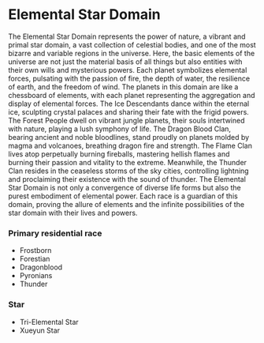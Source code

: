 # Elemental Star Domain

The Elemental Star Domain represents the power of nature, a vibrant and primal star domain, a vast collection of celestial bodies, and one of the most bizarre and variable regions in the universe. Here, the basic elements of the universe are not just the material basis of all things but also entities with their own wills and mysterious powers. Each planet symbolizes elemental forces, pulsating with the passion of fire, the depth of water, the resilience of earth, and the freedom of wind. The planets in this domain are like a chessboard of elements, with each planet representing the aggregation and display of elemental forces.
The Ice Descendants dance within the eternal ice, sculpting crystal palaces and sharing their fate with the frigid powers. The Forest People dwell on vibrant jungle planets, their souls intertwined with nature, playing a lush symphony of life. The Dragon Blood Clan, bearing ancient and noble bloodlines, stand proudly on planets molded by magma and volcanoes, breathing dragon fire and strength. The Flame Clan lives atop perpetually burning fireballs, mastering hellish flames and burning their passion and vitality to the extreme. Meanwhile, the Thunder Clan resides in the ceaseless storms of the sky cities, controlling lightning and proclaiming their existence with the sound of thunder.
The Elemental Star Domain is not only a convergence of diverse life forms but also the purest embodiment of elemental power. Each race is a guardian of this domain, proving the allure of elements and the infinite possibilities of the star domain with their lives and powers.

### Primary residential race
- Frostborn
- Forestian
- Dragonblood
- Pyronians
- Thunder

### Star
- Tri-Elemental Star
- Xueyun Star
